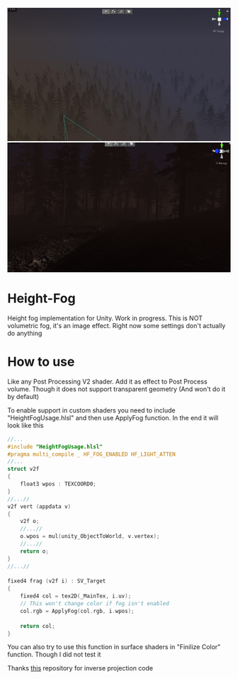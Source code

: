 ![](./ForGit/Screenshot3.jpg)
![](./ForGit/Screenshot2.png)
# Height-Fog
 Height fog implementation for Unity. Work in progress.
 This is NOT volumetric fog, it's an image effect. Right now some settings don't actually do anything
 # How to use
Like any Post Processing V2 shader. Add it as effect to Post Process volume.
Though it does not support transparent geometry (And won't do it by default)

To enable support in custom shaders you need to include "HeightFogUsage.hlsl" and then use ApplyFog function. In the end it will look like this
```c
//...
#include "HeightFogUsage.hlsl"
#pragma multi_compile _ HF_FOG_ENABLED HF_LIGHT_ATTEN
//...
struct v2f
{
    float3 wpos : TEXCOORD0;
}
//...//
v2f vert (appdata v)
{
    v2f o;
    //...//
    o.wpos = mul(unity_ObjectToWorld, v.vertex);
    //...//
    return o;
}
//...//

fixed4 frag (v2f i) : SV_Target
{
    fixed4 col = tex2D(_MainTex, i.uv);
    // This won't change color if fog isn't enabled
    col.rgb = ApplyFog(col.rgb, i.wpos);

    return col;
}

```
You can also try to use this function in surface shaders in "Finilize Color" function. Though I did not test it

Thanks [this](https://github.com/keijiro/DepthInverseProjection/blob/master/Assets/InverseProjection/Resources/InverseProjection.shader) repository for inverse projection code 